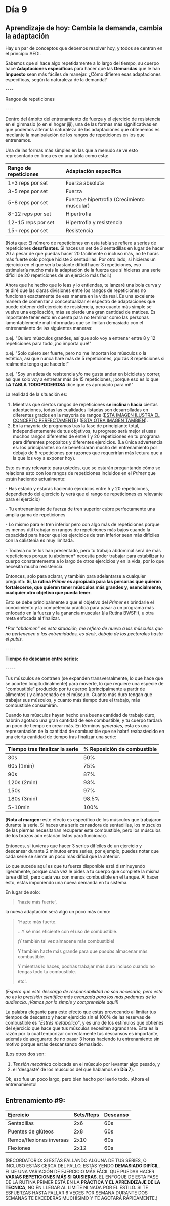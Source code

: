 # Día 9

## Aprendizaje de hoy: Cambia la demanda, cambia la adaptación

Hay un par de conceptos que debemos resolver hoy, y todos se centran en el principio AEDI.

Sabemos que si hace algo repetidamente a lo largo del tiempo, su cuerpo hace **Adaptaciones específicas** para hacer que las **Demandas** que le han **Impuesto** sean más fáciles de manejar. ¿Cómo difieren esas adaptaciones específicas, según la naturaleza de la demanda?

\----

Rangos de repeticiones

\----

Dentro del ámbito del entrenamiento de fuerza y el ejercicio de resistencia en el gimnasio (o en el hogar jiji), una de las formas más significativas en que podemos alterar la naturaleza de las adaptaciones que obtenemos es mediante la manipulación de los rangos de repeticiones en los que entrenamos.

Una de las formas más simples en las que a menudo se ve esto representado en línea es en una tabla como esta:

|Rango de repeticiones|Adaptación específica|
|:-|:-|
|1-3 reps por set|Fuerza absoluta|
|3-5 reps por set|Fuerza|
|5-8 reps por set|Fuerza e hipertrofia (Crecimiento muscular)|
|8-12 reps por set|Hipertrofia|
|12-15 reps por set|Hipertrofia y resistencia|
|15+ reps por set|Resistencia|

(Nota que: El número de repeticiones en esta tabla se refiere a series de repeticiones **desafiantes**. Si haces un set de 3 sentadillas en lugar de hacer 20 a pesar de que puedas hacer 20 fácilmente o incluso más, no te harás más fuerte solo porque hiciste 3 sentadillas. Por otro lado, si hicieras un ejercicio en el que sería bastante difícil hacer 3 repeticiones, eso estimularía mucho más la adaptación de la fuerza que si hicieras una serie difícil de 20 repeticiones de un ejercicio más fácil.)

Ahora que he hecho que lo leas y lo entiendas, te lanzaré una bola curva y te diré que las claras divisiones entre los rangos de repeticiones no funcionan exactamente de esa manera en la vida real. Es una excelente manera de comenzar a conceptualizar el espectro de adaptaciones que puede obtener del ejercicio de resistencia, pero cuanto más simple se vuelve una explicación, más se pierde una gran cantidad de matices. Es importante tener esto en cuenta para no terminar como las personas lamentablemente mal informadas que se limitan demasiado con el entrenamiento de las siguientes maneras:

p.ej. "Quiero músculos grandes, así que solo voy a entrenar entre 8 y 12 repeticiones para todo, ¡no importa qué!"

p.ej. "Solo quiero ser fuerte, pero no me importan los músculos o la estética, así que nunca haré más de 5 repeticiones, ¡quizás 8 repeticiones si realmente tengo que hacerlo!"

p.ej. "Soy un atleta de resistencia y/o me gusta andar en bicicleta y correr, así que solo voy a entrenar más de 15 repeticiones, ¡porque eso es lo que **LA TABLA TODOPODEROSA** dice que es apropiado para mí!"

La realidad de la situación es:

1. Mientras que ciertos rangos de repeticiones **se inclinan hacia** ciertas adaptaciones, todas las cualidades listadas son desarrolladas en diferentes grados en la mayoría de rangos ([ESTA IMAGEN ILUSTRA EL CONCEPTO PERFECTAMENTE](https://myzone-strengtheory.netdna-ssl.com/wp-content/uploads/2016/02/12752057_10153492667389016_1119053659_o-593x1024.jpg)) ([ESTA OTRA IMAGEN TAMBIÉN](https://i0.wp.com/tuusasports.com/wp-content/uploads/2019/05/nacc88yttocc88kuva-2019-5-25-kello-18.13.11.png?resize=731%2C323&ssl=1)).
2. En la mayoría de programas tras la fase de principiante total, independientemente de tus objetivos, tu progreso será mejor si usas muchos rangos diferentes de entre 1 y 20 repeticiones en tu programa para diferentes propósitos y diferentes ejercicios. (La única advertencia es: los principiantes no se beneficiarán mucho del entrenamiento por debajo de 5 repeticiones por razones que requerirían más lectura que a la que los voy a exponer hoy).

Esto es muy relevante para ustedes, que se estarán preguntando cómo se relaciona esto con los rangos de repeticiones incluidos en el *Primer* que están haciendo actualmente:

\- Has estado y estarás haciendo ejercicios entre 5 y 20 repeticiones, dependiendo del ejercicio (y verá que el rango de repeticiones es relevante para el ejercicio)

\- Tu entrenamiento de fuerza de tren superior cubre perfectamente una amplia gama de repeticiones

\- Lo mismo para el tren inferior pero con algo más de repeticiones porque es menos útil trabajar en rangos de repeticiones más bajos cuando la capacidad para hacer que los ejercicios de tren inferior sean más difíciles con la calistenia es muy limitada.

\- Todavía no te los han presentado, pero tu trabajo abdominal será de más repeticiones porque tu abdomen\* necesita poder trabajar para estabilizar tu cuerpo constantemente a lo largo de otros ejercicios y en la vida, por lo que necesita mucha resistencia.

Entonces, solo para aclarar, y también para adelantarse a cualquier pregunta: **Sí, la rutina *Primer* es apropiada para las personas que quieren fortalecerse, que quieren tener músculos más grandes y, esencialmente, cualquier otro objetivo que pueda tener**.

Esto se debe principalmente a que el objetivo del *Primer* es brindarle el conocimiento y la competencia práctica para pasar a un programa más enfocado en la fuerza y la ganancia muscular (¡la Rutina BWSF!), u otra meta enfocada al finalizar.

\**Por "abdomen" en esta situación, me refiero de nuevo a los músculos que no pertenecen a las extremidades, es decir, debajo de los pectorales hasta el pubis.*

\-----

**Tiempo de descanso entre series:**

\-----

Tus músculos se contraen (se expanden transversalmente, lo que hace que se acorten longitudinalmente) para moverte, lo que requiere una especie de "combustible" producido por tu cuerpo (¡principalmente a partir de alimentos!) y almacenado en el músculo. Cuanto más duro tengan que trabajar sus músculos, y cuanto más tiempo dure el trabajo, más combustible consumirán.

Cuando tus músculos hayan hecho una buena cantidad de trabajo duro, habrán agotado una gran cantidad de ese combustible, y tu cuerpo tardará un poco de tiempo en crear más. En términos *generales*, esta es una representación de la cantidad de combustible que se habrá reabastecido en una cierta cantidad de tiempo tras finalizar una serie:

|Tiempo tras finalizar la serie|% Reposición de combustible|
|:-|:-|
|30s|50%|
|60s (1min)|75%|
|90s|87%|
|120s (2min)|93%|
|150s|97%|
|180s (3min)|98.5%|
|5-10min|100%|

(**Nota al margen:** este efecto es específico de los músculos que trabajaron durante la serie. Si haces una serie cansadora de sentadillas, los músculos de las piernas necesitarían recuperar este combustible, pero los músculos de los brazos aún estarían listos para funcionar).

Entonces, si tuvieras que hacer 3 series difíciles de un ejercicio y descansar durante 2 minutos entre series, por ejemplo, puedes notar que cada serie se siente un poco más difícil que la anterior.

Lo que sucede aquí es que tu fuerza disponible está disminuyendo ligeramente, porque cada vez le pides a tu cuerpo que complete la misma tarea difícil, pero cada vez con menos combustible en el tanque. Al hacer esto, estás imponiendo una nueva demanda en tu sistema.

En lugar de solo:

>'hazte más fuerte',

la nueva adaptación será algo un poco más como:

>'Hazte más fuerte.
>
>...Y sé más eficiente con el uso de combustible.
>
>¡Y también tal vez almacene más combustible!
>
>Y también hazte más grande para que *puedas* almacenar más combustible.
>
>Y mientras lo haces, podrías trabajar más duro incluso cuando no tengas todo tu combustible.
>
>etc.'.

*(Espero que este descargo de responsabilidad no sea necesario, pero esta no es la precisión científica más avanzada para los más pedantes de la audiencia. ¡Vamos por lo simple y comprensible aquí!)*

La palabra elegante para este efecto que estás provocando al limitar tus tiempos de descanso y hacer ejercicio sin el 100% de las reservas de combustible es *"Estrés metabólico"*, y es uno de los estímulos que obtienes del ejercicio que hace que tus músculos necesiten agrandarse. Esta es la razón por la cual temporizar correctamente tus descansos es importante, además de asegurarte de no pasar 3 horas haciendo tu entrenamiento sin motivo porque estás descansando demasiado.

(Los otros dos son:

1. *Tensión mecánica* colocada en el músculo por levantar algo pesado, y
2. el 'desgaste' de los músculos del que hablamos en **Día 7**).

Ok, eso fue un poco largo, pero bien hecho por leerlo todo. ¡Ahora el entrenamiento!

## Entrenamiento #9:

|Ejercicio|Sets/Reps|Descanso|
|:-|:-|:-|
|Sentadillas|2x6|60s|
|Puentes de glúteos|2x8|60s|
|Remos/flexiones inversas|2x10|60s|
|Flexiones|2x12|60s|

(RECORDATORIO: SI ESTÁS FALLANDO ALGUNA DE TUS SERIES, O INCLUSO ESTÁS CERCA DEL FALLO, ESTÁS YENDO **DEMASIADO DIFÍCIL**. ELIJE UNA VARIACIÓN DE EJERCICIO MÁS FÁCIL QUE PUEDAS HACER **VARIAS REPETICIONES MÁS SI QUISIERAS**. EL ENFOQUE DE ESTA FASE DE LA RUTINA PRIMER ESTÁ EN LA **PRÁCTICA Y EL APRENDIZAJE DE LA TÉCNICA**, NO EN LLEGAR AL LÍMITE NI NADA POR EL ESTILO. SI TE ESFUERZAS HASTA FALLAR 6 VECES POR SEMANA DURANTE DOS SEMANAS TE EXCEDERÁS MUCHÍSIMO Y TE AGOTARÁ RÁPIDAMENTE.)
